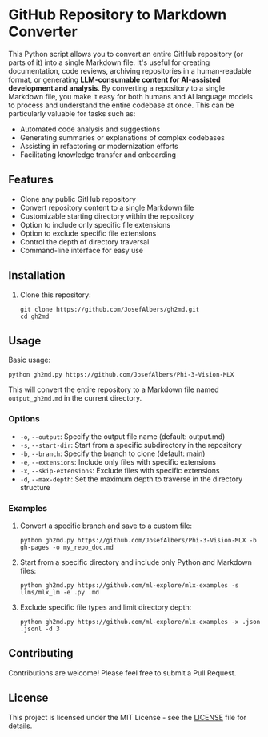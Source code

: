 # GitHub Repository to Markdown Converter

This Python script allows you to convert an entire GitHub repository (or parts of it) into a single Markdown file. It's useful for creating documentation, code reviews, archiving repositories in a human-readable format, or generating **LLM-consumable content for AI-assisted development and analysis**. By converting a repository to a single Markdown file, you make it easy for both humans and AI language models to process and understand the entire codebase at once. This can be particularly valuable for tasks such as:

- Automated code analysis and suggestions
- Generating summaries or explanations of complex codebases
- Assisting in refactoring or modernization efforts
- Facilitating knowledge transfer and onboarding

## Features

- Clone any public GitHub repository
- Convert repository content to a single Markdown file
- Customizable starting directory within the repository
- Option to include only specific file extensions
- Option to exclude specific file extensions
- Control the depth of directory traversal
- Command-line interface for easy use

## Installation

1. Clone this repository:
   ```
   git clone https://github.com/JosefAlbers/gh2md.git
   cd gh2md
   ```

## Usage

Basic usage:

```
python gh2md.py https://github.com/JosefAlbers/Phi-3-Vision-MLX
```

This will convert the entire repository to a Markdown file named `output_gh2md.md` in the current directory.

### Options

- `-o`, `--output`: Specify the output file name (default: output.md)
- `-s`, `--start-dir`: Start from a specific subdirectory in the repository
- `-b`, `--branch`: Specify the branch to clone (default: main)
- `-e`, `--extensions`: Include only files with specific extensions
- `-x`, `--skip-extensions`: Exclude files with specific extensions
- `-d`, `--max-depth`: Set the maximum depth to traverse in the directory structure

### Examples

1. Convert a specific branch and save to a custom file:
   ```
   python gh2md.py https://github.com/JosefAlbers/Phi-3-Vision-MLX -b gh-pages -o my_repo_doc.md
   ```

2. Start from a specific directory and include only Python and Markdown files:
   ```
   python gh2md.py https://github.com/ml-explore/mlx-examples -s llms/mlx_lm -e .py .md
   ```

3. Exclude specific file types and limit directory depth:
   ```
   python gh2md.py https://github.com/ml-explore/mlx-examples -x .json .jsonl -d 3
   ```

## Contributing

Contributions are welcome! Please feel free to submit a Pull Request.

## License

This project is licensed under the MIT License - see the [LICENSE](LICENSE) file for details.

